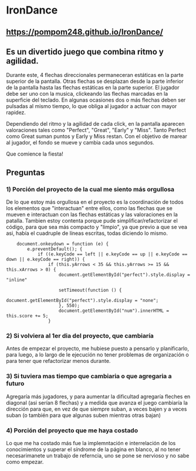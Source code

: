# IronDance
## https://pompom248.github.io/IronDance/
## Es un divertido juego que combina ritmo y agilidad. 

Durante este, 4 flechas direccionales permaneceran estáticas en la parte superior de la pantalla. Otras flechas se desplazan desde la parte inferior de la pantalla hasta las flechas estáticas en la parte superior. El jugador debe ser uno con la musica, clickeando las flechas marcadas en la superficie del teclado. En algunas ocasiones dos o más flechas deben ser pulsadas al mismo tiempo, lo que obliga al jugador a actuar con mayor rapidez.

Dependiendo del ritmo y la agilidad de cada click, en la pantalla aparecen valoraciones tales como "Perfect", "Great", "Early" y "Miss". Tanto Perfect como Great suman puntos y Early y Miss restan. Con el objetivo de marear al jugador, el fondo se mueve y cambia cada unos segundos.

Que comience la fiesta!

## Preguntas 
### 1) Porción del proyecto de la cual me siento más orgullosa
  De lo que estoy más orgullosa en el proyecto es la coordinación de todos los elementos que "interactuan" entre ellos, como las flechas que se mueven e interactuan con las flechas estáticas y las valoraciones en la patalla. Tambien estoy contenta porque pude simplificar/refactorizar el código, para que sea más compacto y "limpio", ya que previo a que se vea asi,  había el cuadruple de líneas escritas, todas diciendo lo mismo.
```
    document.onkeydown = function (e) {
        e.preventDefault(); {
            if ((e.keyCode == left || e.keyCode == up || e.keyCode == down || e.keyCode == right)) {
                if (this.yArrows < 35 && this.yArrows >= 15 && this.xArrows > 0) {
                    document.getElementById("perfect").style.display = "inline"

                    setTimeout(function () {
                        document.getElementById("perfect").style.display = "none";
                    }, 550);
                    document.getElementById("num").innerHTML = this.score += 5;
                }
```

### 2) Si volviera al 1er dia del proyecto, que cambiaría
  Antes de empezar el proyecto, me hubiese puesto a pensarlo y planificarlo, para luego, a lo largo de le ejecución no tener problemas de organización o para tener que refactorizar menos durante. 

### 3) Si tuviera mas tiempo que cambiaria o que agregaria a futuro
   Agregaría más jugadores, y para aumentar la dificultad agregaría fleches en diagonal (asi serían 8 flechas) y a medida que avanza el juego cambiaría la dirección para que, en vez de que siempre suban, a veces bajen y a veces suban (o también para que algunas suben mientras otras bajan)

### 4) Porción del proyecto que me haya costado
  Lo que me ha costado más fue la implemntación e interrelación de los conocimientos y superar el síndrome de la página en blanco, al no tener necesarimanete un trabajo de referncia, uno se pone se nervioso y no sabe como empezar.
